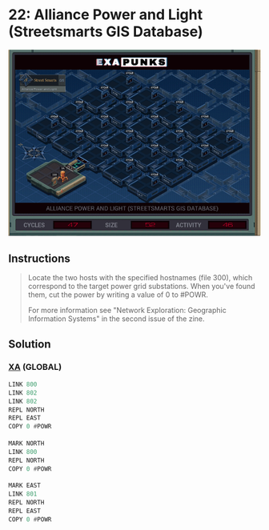 # 22: Alliance Power and Light (Streetsmarts GIS Database)
<div align='center'><img src='PB021.gif' /></div>

## Instructions
>Locate the two hosts with the specified hostnames (file 300), which correspond to the target power grid substations. When you've found them, cut the power by writing a value of 0 to #POWR.
>
>For more information see "Network Exploration: Geographic Information Systems" in the second issue of the zine.

## Solution

### [XA](XA.exa) (GLOBAL)
```asm
LINK 800
LINK 802
LINK 802
REPL NORTH
REPL EAST
COPY 0 #POWR

MARK NORTH
LINK 800
REPL NORTH
COPY 0 #POWR

MARK EAST
LINK 801
REPL NORTH
REPL EAST
COPY 0 #POWR
```